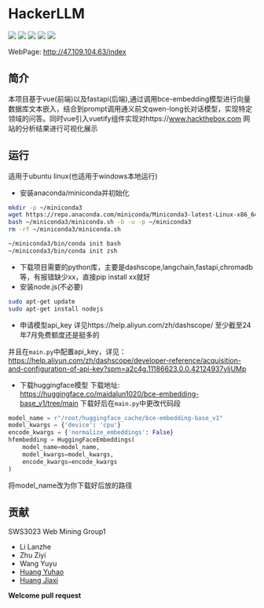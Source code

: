 # HackerLLM

[![](https://img.shields.io/github/watchers/ToughMamba/HackerLLM.svg?style=flat)](https://github.com/ToughMamba/HackerLLM/watchers)
[![](https://img.shields.io/github/stars/ToughMamba/HackerLLM.svg?style=flat)](https://github.com/ToughMamba/HackerLLM/stargazers)
[![](https://img.shields.io/github/forks/ToughMamba/HackerLLM.svg?style=flat)](https://github.com/ToughMamba/HackerLLM/network/members)
[![](https://img.shields.io/github/issues-pr-closed-raw/ToughMamba/HackerLLM.svg?style=flat)](https://github.com/ToughMamba/HackerLLM/issues)
![](https://img.shields.io/github/repo-size/ToughMamba/HackerLLM.svg?style=flat)

WebPage: http://47.109.104.63/index

## 简介

本项目基于vue(前端)以及fastapi(后端),通过调用bce-embedding模型进行向量数据库文本嵌入，结合到prompt调用通义前文qwen-long长对话模型，实现特定领域的问答。同时vue引入vuetify组件实现对https://www.hackthebox.com 网站的分析结果进行可视化展示

## 运行
适用于ubuntu linux(也适用于windows本地运行)
- 安装anaconda/miniconda并初始化
```bash
mkdir -p ~/miniconda3
wget https://repo.anaconda.com/miniconda/Miniconda3-latest-Linux-x86_64.sh -O ~/miniconda3/miniconda.sh
bash ~/miniconda3/miniconda.sh -b -u -p ~/miniconda3
rm -rf ~/miniconda3/miniconda.sh

~/miniconda3/bin/conda init bash
~/miniconda3/bin/conda init zsh
```
- 下载项目需要的python库，主要是dashscope,langchain,fastapi,chromadb等，有报错缺少xx，直接pip install xx就好
- 安装node.js(不必要)
```bash
sudo apt-get update 
sudo apt-get install nodejs
```
- 申请模型api_key
详见https://help.aliyun.com/zh/dashscope/
至少截至24年7月免费额度还是挺多的

并且在`main.py`中配置api_key，详见：
https://help.aliyun.com/zh/dashscope/developer-reference/acquisition-and-configuration-of-api-key?spm=a2c4g.11186623.0.0.42124937yljUMp
- 下载huggingface模型
下载地址: https://huggingface.co/maidalun1020/bce-embedding-base_v1/tree/main
下载好后在`main.py`中更改代码段
```py
model_name = r"/root/huggingface_cache/bce-embedding-base_v1"
model_kwargs = {'device': 'cpu'}
encode_kwargs = {'normalize_embeddings': False}
hfembedding = HuggingFaceEmbeddings(
    model_name=model_name,
    model_kwargs=model_kwargs,
    encode_kwargs=encode_kwargs
)
```
将model_name改为你下载好后放的路径

## 贡献
SWS3023 Web Mining Group1
- Li Lanzhe
- Zhu Ziyi
- Wang Yuyu
- [Huang Yuhao](https://github.com/CeS-3)
- [Huang Jiaxi](https://github.com/ToughMamba)

**Welcome pull request**
